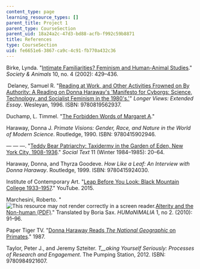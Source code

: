 ```yaml
---
content_type: page
learning_resource_types: []
parent_title: Project 1
parent_type: CourseSection
parent_uid: 18a24a2c-47d3-bd88-acfb-f992c59b8871
title: References
type: CourseSection
uid: fe6651e6-3867-ca9c-4c91-fb770a432c36
---
```


Birke, Lynda. "[Intimate Familiarities? Feminism and Human-Animal Studies](http://booksandjournals.brillonline.com/content/journals/10.1163/156853002320936917)." _Society & Animals_ 10, no. 4 (2002): 429–436. 

 Delaney, Samuel R. "[Reading at Work, and Other Activities Frowned on By Authority: A Reading on Donna Haraway's 'Manifesto for Cyborgs: Science, Technology, and Socialist Feminism in the 1980's.'](https://muse.jhu.edu/chapter/36525)" _Longer Views: Extended Essay_. Wesleyan, 1996. ISBN: 9780819562937.

Duchamp, L. Timmel. "[The Forbidden Words of Margaret A](http://ltimmelduchamp.com/stories/margaret.pdf)." 

Haraway, Donna J. _Primate Visions: Gender, Race, and Nature in the World of Modern Science_. Routledge, 1990. ISBN: 9780415902946.

— — —. "[Teddy Bear Patriarchy: Taxidermy in the Garden of Eden, New York City, 1908-1936](https://www.jstor.org/stable/466593?seq=1#page_scan_tab_contents)." _Social Text_ 11 (Winter 1984–1985): 20–64. 

Haraway, Donna, and Thyrza Goodeve. _How Like a Leaf: An Interview with Donna Haraway_. Routledge, 1999. ISBN: 9780415924030.

Institute of Contemporary Art. "[Leap Before You Look: Black Mountain College 1933–1957](https://www.youtube.com/watch?v=9URP8GgSg5M)." YouTube. 2015.

Marchesini, Roberto. "![This resource may not render correctly in a screen reader.](/images/inacessible.gif)[Alterity and the Non-human (PDF)](http://www.depauw.edu/humanimalia/issue02/pdfs/Marchesini.pdf)." Translated by Boria Sax. _HUMaNIMALIA_ 1, no 2. (2010): 91–96. 

Paper Tiger TV. "[Donna Haraway Reads _The National Geographic_ on Primates](https://www.cctv.org/watch-tv/programs/donna-haraway-reads-national-geographic-primates-ted-koppels-long-march-viewed-dan)." 1987. 

Taylor, Peter J., and Jeremy Szteiter. _T__aking Yourself Seriously: Processes of Research and Engagement_. The Pumping Station, 2012. ISBN: 9780984921607.
